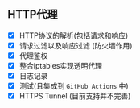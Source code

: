 ## HTTP代理
- [x] HTTP协议的解析(包括请求和响应)
- [x] 请求过滤以及响应过滤 (防火墙作用)
- [x] 代理鉴权
- [x] 整合iptables实现透明代理
- [x] 日志记录
- [x] 测试(且集成到 `GitHub Actions` 中)
- [x] HTTPS Tunnel (目前支持并不完善)
